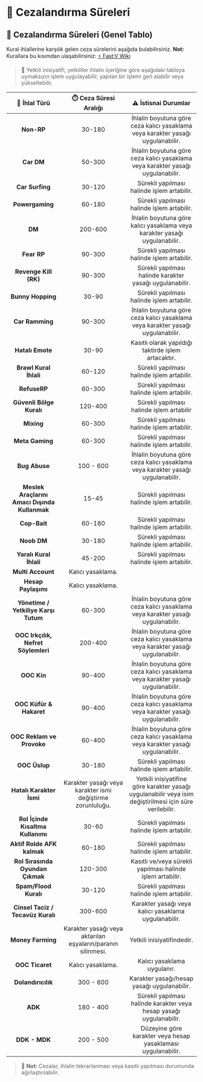 # 🚨 Cezalandırma Süreleri

## 🚨 Cezalandırma Süreleri (Genel Tablo)

Kural ihlallerine karşılık gelen ceza sürelerini aşağıda bulabilirsiniz.
**Not:** Kurallara bu kısımdan ulaşabilirsiniz: [⚡ Fast:V Wiki](https://hub.fast-rp.com/wiki)

> 🔔  Yetkili inisiyatifi, yetkililer ihlalin içeriğine göre aşağıdaki tabloya uymaksızın işlem uygulayabilir, yapılan bir işlemi geri alabilir veya yükseltebilir. 

| 🛑 İhlal Türü               | ⏱️ Ceza Süresi Aralığı     | ⚠️ İstisnai Durumlar                                      |
|:--------------------------:|:---------------------------:|:---------------------------------------------------------:|
|  **Non-RP**                |  30-180                     |            İhlalin boyutuna göre ceza kalıcı yasaklama veya karakter yasağı uygulanabilir.                                               |
| **Car DM**                      |        50-300                     |                  İhlalin boyutuna göre ceza kalıcı yasaklama veya karakter yasağı uygulanabilir.                                         |
| **Car Surfing**                         |          30-120                   |                                Sürekli yapılması halinde işlem artabilir.                           |
| **Powergaming**                       | 60-180                             |                        Sürekli yapılması halinde işlem artabilir.                                   |
| **DM**                         |          200-600                   |                  İhlalin boyutuna göre kalıcı yasaklama veya karakter yasağı uygulanabilir.                                         |
| **Fear RP**                        |           90-300                  |                        Sürekli yapılması halinde işlem artabilir.                                   |
| **Revenge Kill (RK)**                        |       90-300                      |                             Sürekli yapılması halinde karakter yasağı uygulanabilir.                              |
| **Bunny Hopping**                         |         30-90                    |                Sürekli yapılması halinde işlem artabilir.                                           |
| **Car Ramming**                         |      90-300                       |               İhlalin boyutuna göre ceza kalıcı yasaklama veya karakter yasağı uygulanabilir.                                            |
| **Hatalı Emote**                        |       30-90                      |             Kasıtlı olarak yapıldığı taktirde işlem artacaktır.                                              |
| **Brawl Kural İhlali**                        |        60-120                     |       Sürekli yapılması halinde işlem artabilir.                                                    |
| **RefuseRP**                      |      60-300                       |              Sürekli yapılması halinde işlem artabilir.                                             |
| **Güvenli Bölge Kuralı**                        |   120-400                          |           Sürekli yapılması halinde işlem artabilir                                                |
| **Mixing**                        |      60-300                       |          Sürekli yapılması halinde işlem artabilir.                                                 |
| **Meta Gaming**                        |       60-300                      |   Sürekli yapılması halinde işlem artabilir.                                                      |
| **Bug Abuse**                        |    100 - 600                         |            İhlalin boyutuna göre ceza kalıcı yasaklama veya karakter yasağı uygulanabilir.                                               |
| **Meslek Araçlarını Amacı Dışında Kullanmak**                        |     15-45                        |       Sürekli yapılması halinde işlem artabilir.                                                    |
| **Cop-Bait**                        |      60-180                       |         Sürekli yapılması halinde işlem artabilir.                                                |
| **Noob DM**                        |      30-180                       |          Sürekli yapılması halinde işlem artabilir.                                               |
| **Yaralı Kural İhlali**                        |          45-200                   |        Sürekli yapılması halinde işlem artabilir.                                                   |
| **Multi Account**                        |    Kalıcı yasaklama.                         |                                                           | 
| **Hesap Paylaşımı**                    |     Kalıcı yasaklama.                        |                                                           |
| **Yönetime / Yetkiliye Karşı Tutum**                        |  60-300                           | İhlalin boyutuna göre ceza kalıcı yasaklama veya karakter yasağı uygulanabilir.                                                          |
| **OOC Irkçılık, Nefret Söylemleri**                        | 200-400                            | İhlalin boyutuna göre ceza kalıcı yasaklama veya karakter yasağı uygulanabilir.                                                          |
| **OOC Kin**                        |   90-400                          | İhlalin boyutuna göre ceza kalıcı yasaklama veya karakter yasağı uygulanabilir.                                                           |
| **OOC Küfür & Hakaret**                        |  90-400                           |  İhlalin boyutuna göre ceza kalıcı yasaklama veya karakter yasağı uygulanabilir.                                                                            |
| **OOC Reklam ve Provoke**                        | 60-400                             | İhlalin boyutuna göre ceza kalıcı yasaklama veya karakter yasağı uygulanabilir.                                                          |
| **OOC Üslup**                        |   30-180                          | Sürekli yapılması halinde işlem artabilir.                                                          |
| **Hatalı Karakter İsmi**                        |   Karakter yasağı veya karakter ismi değiştirme zorunluluğu.                          |  Yetkili inisiyatifine göre karakter yasağı uygulanabilir veya isim değiştirilmesi için süre verilebilir.                                                         |
| **Rol İçinde Kısaltma Kullanımı**                        |   30-60                          | Sürekli yapılması halinde işlem artabilir.                                                          |
| **Aktif Rolde AFK kalmak**                       |   60-180                          |  Sürekli yapılması halinde işlem artabilir.                                                         |
| **Rol Sırasında Oyundan Çıkmak**                        | 120-300                            |   Kasıtlı ve/veya sürekli yapılması halinde işlem artabilir.                                                        |
| **Spam/Flood Kuralı**                        |  30-120                           |  Sürekli yapılması halinde işlem artabilir.                                                         |
| **Cinsel Taciz / Tecavüz Kuralı**                        |300-600                             | Karakter yasağı veya kalıcı yasaklama uygulanabilir.                                                          |
| **Money Farming**                        |   Karakter yasağı veya aktarılan eşyaların/paranın silinmesi.                          |  Yetkili inisiyatifindedir.                                                         |
| **OOC Ticaret**                        |  Kalıcı yasaklama.                           |  Kalıcı yasaklama uygulanır.                                                         |
| **Dolandırıcılık**                        | 300 - 600                            |   Karakter yasağı/hesap yasağı uygulanabilir.                                                        |
| **ADK**                        |    180 - 400                         | Sürekli yapılması halinde karakter veya hesap yasağı uygulanabilir.                                                          |
| **DDK - MDK**                        |    200 - 500                         | Düzeyine göre karakter veya hesap yasaklaması uygulanabilir.                                                           |
 

> 📝 **Not:** Cezalar, ihlalin tekrarlanması veya kasıtlı yapılması durumunda ağırlaştırılabilir.
